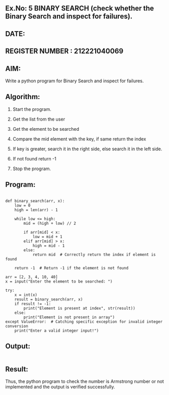## Ex.No: 5 BINARY SEARCH (check whether the Binary Search and inspect for failures).

## DATE: 

## REGISTER NUMBER : 212221040069

## AIM:  
Write a python program for Binary Search and inspect for failures.

## Algorithm: 
1. Start the program.

2. Get the list from the user

3. Get the element to be searched

4. Compare the mid element with the key, if same return the index

5. If key is greater, search it in the right side, else search it in the left side.

6. If not found return -1

7. Stop the program. 


## Program:

```

def binary_search(arr, x): 
    low = 0 
    high = len(arr) - 1
    
    while low <= high: 
        mid = (high + low) // 2 
        
        if arr[mid] < x: 
            low = mid + 1 
        elif arr[mid] > x: 
            high = mid - 1 
        else: 
            return mid  # Correctly return the index if element is found
    
    return -1  # Return -1 if the element is not found

arr = [2, 3, 4, 10, 40] 
x = input("Enter the element to be searched: ")

try: 
    x = int(x) 
    result = binary_search(arr, x) 
    if result != -1: 
        print("Element is present at index", str(result)) 
    else: 
        print("Element is not present in array") 
except ValueError:  # Catching specific exception for invalid integer conversion
    print("Enter a valid integer input!")

```

## Output: 
```
```
## Result:
Thus, the python program to check the number is Armstrong number or not implemented and the output is verified successfully.
